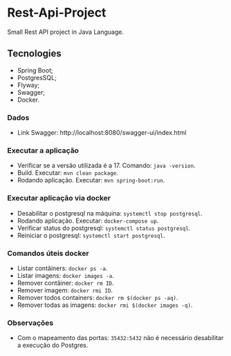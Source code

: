 # Rest-Api-Project
Small Rest API project in Java Language.

## Tecnologies

- Spring Boot;
- PostgresSQL;
- Flyway;
- Swagger;
- Docker.

### Dados

- Link Swagger: http://localhost:8080/swagger-ui/index.html

### Executar a aplicação

- Verificar se a versão utilizada é a 17. Comando: ```java -version```.
- Build. Executar: ```mvn clean package```.
- Rodando aplicação. Executar: ```mvn spring-boot:run```. 

### Executar aplicação via docker

- Desabilitar o postgresql na máquina: ```systemctl stop postgresql```.
- Rodando aplicação. Executar: ```docker-compose up```.
- Verificar status do postgresql: ```systemctl status postgresql```.
- Reiniciar o postgresql: ```systemctl start postgresql```.

### Comandos úteis docker

- Listar contâiners: ```docker ps -a```.
- Listar imagens: ```docker images -a```.
- Remover contâiner: ```docker rm ID```.
- Remover imagem: ```docker rmi ID```.
- Remover todos containers: ```docker rm $(docker ps -aq)```.
- Remover todas as imagens: ```docker rmi $(docker images -q)```.

### Observações

- Com o mapeamento das portas: ```35432:5432``` não é necessário desabilitar a execução do Postgres.
